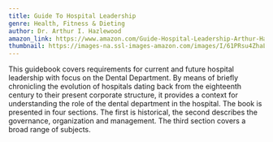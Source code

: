 ```yaml
---
title: Guide To Hospital Leadership
genre: Health, Fitness & Dieting
author: Dr. Arthur I. Hazlewood
amazon_link: https://www.amazon.com/Guide-Hospital-Leadership-Arthur-Hazlewood/dp/1648953301/ref=sr_1_1?crid=15LTC6BVKSE5B&keywords=9781648953309&qid=1642668198&sprefix=9781648953309%2Caps%2C280&sr=8-1
thumbnail: https://images-na.ssl-images-amazon.com/images/I/61PRsu4ZhaL.jpg
---
```

This guidebook covers requirements for current and future hospital leadership with focus on the Dental Department. By means of briefly chronicling the evolution of hospitals dating back from the eighteenth century to their present corporate structure, it provides a context for understanding the role of the dental department in the hospital. The book is presented in four sections. The first is historical, the second describes the governance, organization and management. The third section covers a broad range of subjects.